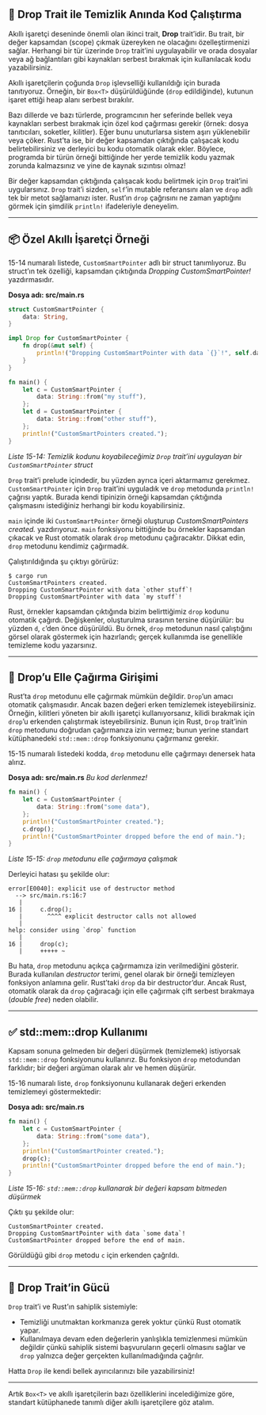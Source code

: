 ## 🧹 Drop Trait ile Temizlik Anında Kod Çalıştırma

Akıllı işaretçi deseninde önemli olan ikinci trait, **Drop** trait’idir. Bu trait, bir değer kapsamdan (scope) çıkmak üzereyken ne olacağını özelleştirmenizi sağlar. Herhangi bir tür üzerinde `Drop` trait’ini uygulayabilir ve orada dosyalar veya ağ bağlantıları gibi kaynakları serbest bırakmak için kullanılacak kodu yazabilirsiniz.

Akıllı işaretçilerin çoğunda `Drop` işlevselliği kullanıldığı için burada tanıtıyoruz. Örneğin, bir `Box<T>` düşürüldüğünde (`drop` edildiğinde), kutunun işaret ettiği heap alanı serbest bırakılır.

Bazı dillerde ve bazı türlerde, programcının her seferinde bellek veya kaynakları serbest bırakmak için özel kod çağırması gerekir (örnek: dosya tanıtıcıları, soketler, kilitler). Eğer bunu unuturlarsa sistem aşırı yüklenebilir veya çöker. Rust’ta ise, bir değer kapsamdan çıktığında çalışacak kodu belirtebilirsiniz ve derleyici bu kodu otomatik olarak ekler. Böylece, programda bir türün örneği bittiğinde her yerde temizlik kodu yazmak zorunda kalmazsınız ve yine de kaynak sızıntısı olmaz!

Bir değer kapsamdan çıktığında çalışacak kodu belirtmek için `Drop` trait’ini uygularsınız. `Drop` trait’i sizden, `self`’in mutable referansını alan ve `drop` adlı tek bir metot sağlamanızı ister. Rust’ın `drop` çağrısını ne zaman yaptığını görmek için şimdilik `println!` ifadeleriyle deneyelim.

---

## 📦 Özel Akıllı İşaretçi Örneği

15-14 numaralı listede, `CustomSmartPointer` adlı bir struct tanımlıyoruz. Bu struct’ın tek özelliği, kapsamdan çıktığında *Dropping CustomSmartPointer!* yazdırmasıdır.

**Dosya adı: src/main.rs**

```rust
struct CustomSmartPointer {
    data: String,
}

impl Drop for CustomSmartPointer {
    fn drop(&mut self) {
        println!("Dropping CustomSmartPointer with data `{}`!", self.data);
    }
}

fn main() {
    let c = CustomSmartPointer {
        data: String::from("my stuff"),
    };
    let d = CustomSmartPointer {
        data: String::from("other stuff"),
    };
    println!("CustomSmartPointers created.");
}
```

*Liste 15-14: Temizlik kodunu koyabileceğimiz `Drop` trait’ini uygulayan bir `CustomSmartPointer` struct*

`Drop` trait’i prelude içindedir, bu yüzden ayrıca içeri aktarmamız gerekmez. `CustomSmartPointer` için `Drop` trait’ini uyguladık ve `drop` metodunda `println!` çağrısı yaptık. Burada kendi tipinizin örneği kapsamdan çıktığında çalışmasını istediğiniz herhangi bir kodu koyabilirsiniz.

`main` içinde iki `CustomSmartPointer` örneği oluşturup *CustomSmartPointers created.* yazdırıyoruz. `main` fonksiyonu bittiğinde bu örnekler kapsamdan çıkacak ve Rust otomatik olarak `drop` metodunu çağıracaktır. Dikkat edin, `drop` metodunu kendimiz çağırmadık.

Çalıştırıldığında şu çıktıyı görürüz:

```
$ cargo run
CustomSmartPointers created.
Dropping CustomSmartPointer with data `other stuff`!
Dropping CustomSmartPointer with data `my stuff`!
```

Rust, örnekler kapsamdan çıktığında bizim belirttiğimiz `drop` kodunu otomatik çağırdı. Değişkenler, oluşturulma sırasının tersine düşürülür: bu yüzden `d`, `c`’den önce düşürüldü. Bu örnek, `drop` metodunun nasıl çalıştığını görsel olarak göstermek için hazırlandı; gerçek kullanımda ise genellikle temizleme kodu yazarsınız.

---

## 🚫 Drop’u Elle Çağırma Girişimi

Rust’ta `drop` metodunu elle çağırmak mümkün değildir. `Drop`’un amacı otomatik çalışmasıdır. Ancak bazen değeri erken temizlemek isteyebilirsiniz. Örneğin, kilitleri yöneten bir akıllı işaretçi kullanıyorsanız, kilidi bırakmak için `drop`’u erkenden çalıştırmak isteyebilirsiniz. Bunun için Rust, `Drop` trait’inin `drop` metodunu doğrudan çağırmanıza izin vermez; bunun yerine standart kütüphanedeki `std::mem::drop` fonksiyonunu çağırmanız gerekir.

15-15 numaralı listedeki kodda, `drop` metodunu elle çağırmayı denersek hata alırız.

**Dosya adı: src/main.rs**
*Bu kod derlenmez!*

```rust
fn main() {
    let c = CustomSmartPointer {
        data: String::from("some data"),
    };
    println!("CustomSmartPointer created.");
    c.drop();
    println!("CustomSmartPointer dropped before the end of main.");
}
```

*Liste 15-15: `drop` metodunu elle çağırmaya çalışmak*

Derleyici hatası şu şekilde olur:

```
error[E0040]: explicit use of destructor method
  --> src/main.rs:16:7
   |
16 |     c.drop();
   |       ^^^^ explicit destructor calls not allowed
   |
help: consider using `drop` function
   |
16 |     drop(c);
   |     +++++ ~
```

Bu hata, `drop` metodunu açıkça çağırmamıza izin verilmediğini gösterir. Burada kullanılan *destructor* terimi, genel olarak bir örneği temizleyen fonksiyon anlamına gelir. Rust’taki `drop` da bir destructor’dur. Ancak Rust, otomatik olarak da `drop` çağıracağı için elle çağırmak çift serbest bırakmaya (*double free*) neden olabilir.

---

## ✅ std::mem::drop Kullanımı

Kapsam sonuna gelmeden bir değeri düşürmek (temizlemek) istiyorsak `std::mem::drop` fonksiyonunu kullanırız. Bu fonksiyon `drop` metodundan farklıdır; bir değeri argüman olarak alır ve hemen düşürür.

15-16 numaralı liste, `drop` fonksiyonunu kullanarak değeri erkenden temizlemeyi göstermektedir:

**Dosya adı: src/main.rs**

```rust
fn main() {
    let c = CustomSmartPointer {
        data: String::from("some data"),
    };
    println!("CustomSmartPointer created.");
    drop(c);
    println!("CustomSmartPointer dropped before the end of main.");
}
```

*Liste 15-16: `std::mem::drop` kullanarak bir değeri kapsam bitmeden düşürmek*

Çıktı şu şekilde olur:

```
CustomSmartPointer created.
Dropping CustomSmartPointer with data `some data`!
CustomSmartPointer dropped before the end of main.
```

Görüldüğü gibi `drop` metodu `c` için erkenden çağrıldı.

---

## 🔐 Drop Trait’in Gücü

`Drop` trait’i ve Rust’ın sahiplik sistemiyle:

* Temizliği unutmaktan korkmanıza gerek yoktur çünkü Rust otomatik yapar.
* Kullanılmaya devam eden değerlerin yanlışlıkla temizlenmesi mümkün değildir çünkü sahiplik sistemi başvuruların geçerli olmasını sağlar ve `drop` yalnızca değer gerçekten kullanılmadığında çağrılır.

Hatta `Drop` ile kendi bellek ayırıcılarınızı bile yazabilirsiniz!

---

Artık `Box<T>` ve akıllı işaretçilerin bazı özelliklerini incelediğimize göre, standart kütüphanede tanımlı diğer akıllı işaretçilere göz atalım.

